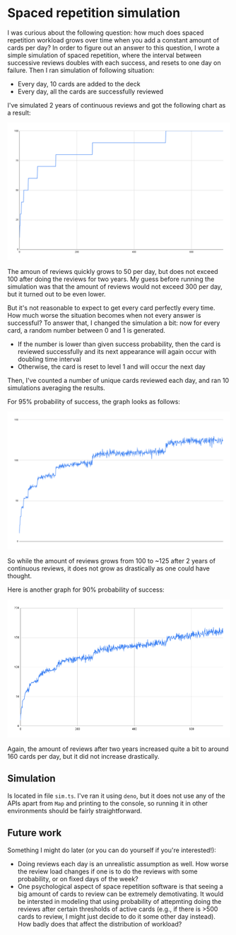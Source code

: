 # Spaced repetition simulation

I was curious about the following question: how much does spaced repetition workload grows over time when you add a constant amount of cards per day? In order to figure out an answer to this question, I wrote a simple simulation of spaced repetition, where the interval between successive reviews doubles with each success, and resets to one day on failure. Then I ran simulation of following situation:

* Every day, 10 cards are added to the deck
* Every day, all the cards are successfully reviewed

I've simulated 2 years of continuous reviews and got the following chart as a result:

![](chart_perfect.png)

The amoun of reviews quickly grows to 50 per day, but does not exceed 100 after doing the reviews for two years. My guess before running the simulation was that the amount of reviews would not exceed 300 per day, but it turned out to be even lower.

But it's not reasonable to expect to get every card perfectly every time. How much worse the situation becomes when not every answer is successful? To answer that, I changed the simulation a bit: now for every card, a random number between 0 and 1 is generated.

* If the number is lower than given success probability, then the card is reviewed successfully and its next appearance will again occur with doubling time interval
* Otherwise, the card is reset to level 1 and will occur the next day

Then, I've counted a number of unique cards reviewed each day, and ran 10 simulations averaging the results.

For 95% probability of success, the graph looks as follows:

![](chart_95.png)

So while the amount of reviews grows from 100 to ~125 after 2 years of continuous reviews, it does not grow as drastically as one could have thought.

Here is another graph for 90% probability of success:

![](chart_90.png)

Again, the amount of reviews after two years increased quite a bit to around 160 cards per day, but it did not increase drastically.

## Simulation

Is located in file `sim.ts`. I've ran it using `deno`, but it does not use any of the APIs apart from `Map` and printing to the console, so running it in other environments should be fairly straightforward.

## Future work

Something I might do later (or you can do yourself if you're interested!):

* Doing reviews each day is an unrealistic assumption as well. How worse the review load changes if one is to do the reviews with some probability, or on fixed days of the week?
* One psychological aspect of space repetition software is that seeing a big amount of cards to review can be extremely demotivating. It would be intersted in modeling that using probability of attepmting doing the reviews after certain thresholds of active cards (e.g., if there is >500 cards to review, I might just decide to do it some other day instead). How badly does that affect the distribution of workload?
